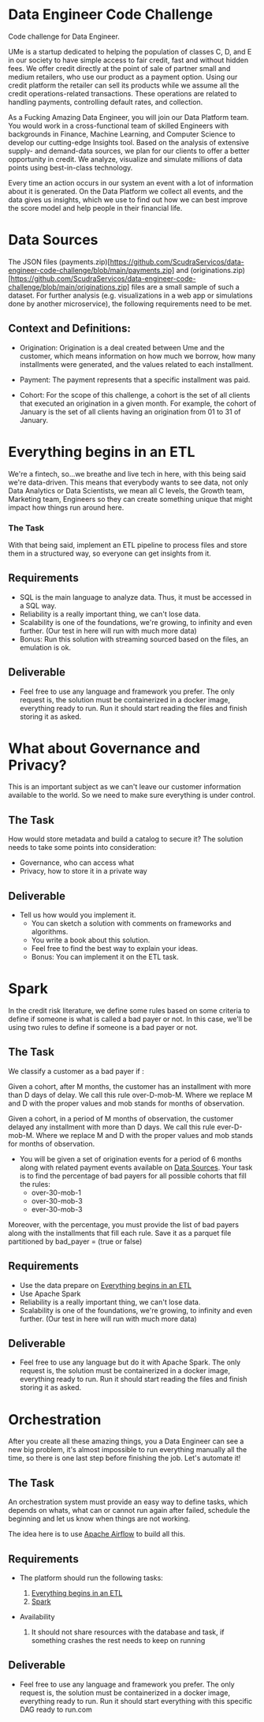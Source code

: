 # Data Engineer Code Challenge
Code challenge for Data Engineer.

UMe is a startup dedicated to helping the population of classes C, D, and E in our society to have simple access to fair credit, fast and without hidden fees. We offer credit directly at the point of sale of partner small and medium retailers, who use our product as a payment option. Using our credit platform the retailer can sell its products while we assume all the credit operations-related transactions. These operations are related to handling payments, controlling default rates, and collection. 

As a Fucking Amazing Data Engineer, you will join our Data Platform team. You would work in a cross-functional team of skilled Engineers with backgrounds in Finance, Machine Learning, and Computer Science to develop our cutting-edge Insights tool. Based on the analysis of extensive supply- and demand-data sources, we plan for our clients to offer a better opportunity in credit. We analyze, visualize and simulate millions of data points using best-in-class technology.

Every time an action occurs in our system an event with a lot of information about it is generated. On the Data Platform we collect all events, and the data gives us insights, which we use to find out how we can best improve the score model and help people in their financial life. 

# Data Sources
The JSON files (payments.zip)[https://github.com/ScudraServicos/data-engineer-code-challenge/blob/main/payments.zip] and (originations.zip)[https://github.com/ScudraServicos/data-engineer-code-challenge/blob/main/originations.zip] files are a small sample of such a dataset. For further analysis (e.g. visualizations in a web app or simulations done by another microservice), the following requirements need to be met.

## Context and Definitions:

* Origination: Origination is a deal created between Ume and the customer, which means information on how much we borrow, how many installments were generated, and the values related to each installment.

* Payment: The payment represents that a specific installment was paid.

* Cohort: For the scope of this challenge, a cohort is the set of all clients that executed an origination in a given month. For example, the cohort of January is the set of all clients having an origination from 01 to 31 of January. 

# Everything begins in an ETL

We're a fintech, so...we breathe and live tech in here, with this being said we're data-driven. This means that everybody wants to see data, not only Data Analytics or Data Scientists, we mean all C levels, the Growth team, Marketing team, Engineers so they can create something unique that might impact how things run around here.

### The Task

With that being said, implement an ETL pipeline to process files and store them in a structured way, so everyone can get insights from it.

## Requirements
* SQL is the main language to analyze data. Thus, it must be accessed in a SQL way.
* Reliability is a really important thing, we can't lose data.
* Scalability is one of the foundations, we're growing, to infinity and even further. (Our test in here will run with much more data)
* Bonus: Run this solution with streaming sourced based on the files, an emulation is ok.

## Deliverable

* Feel free to use any language and framework you prefer. 
The only request is, the solution must be containerized in a docker image, everything ready to run. Run it should start reading the files and finish storing it as asked.

# What about Governance and Privacy?

This is an important subject as we can't leave our customer information available to the world. So we need to make sure everything is under control.

## The Task

How would store metadata and build a catalog to secure it? The solution needs to take some points into consideration: 
  * Governance, who can access what
  * Privacy, how to store it in a private way 

## Deliverable

* Tell us how would you implement it.
  * You can sketch a solution with comments on frameworks and algorithms.
  * You write a book about this solution.
  * Feel free to find the best way to explain your ideas.
  * Bonus: You can implement it on the ETL task.

# Spark

In the credit risk literature, we define some rules based on some criteria to define if someone is what is called a bad payer or not. In this case, we'll be using two rules to define if someone is a bad payer or not. 

## The Task

We classify a customer as a bad payer if :

Given a cohort, after M months, the customer has an installment with more than D days of delay. We call this rule over-D-mob-M. Where we replace M and D with the proper values and mob stands for months of observation. 

Given a cohort, in a period of M months of observation, the customer delayed any installment with more than D days. We call this rule ever-D-mob-M.  Where we replace M and D with the proper values and mob stands for months of observation. 

* You will be given a set of origination events for a period of 6 months along with related payment events available on [Data Sources](#data-sources). Your task is to find the percentage of bad payers for all possible cohorts that fill the rules:
  * over-30-mob-1
  * over-30-mob-3
  * ever-30-mob-3

Moreover, with the percentage, you must provide the list of bad payers along with the installments that fill each rule. Save it as a parquet file partitioned by bad_payer = (true or false)

## Requirements
* Use the data prepare on [Everything begins in an ETL](#everything-begins-in-an-etl)
* Use Apache Spark 
* Reliability is a really important thing, we can't lose data.
* Scalability is one of the foundations, we're growing, to infinity and even further. (Our test in here will run with much more data)

## Deliverable

* Feel free to use any language but do it with Apache Spark. 
The only request is, the solution must be containerized in a docker image, everything ready to run. Run it should start reading the files and finish storing it as asked.

# Orchestration

After you create all these amazing things, you a Data Engineer can see a new big problem, it's almost impossible to run everything manually all the time, so there is one last step before finishing the job. Let's automate it!

## The Task

An orchestration system must provide an easy way to define tasks, which depends on whats, what can or cannot run again after failed, schedule the beginning and let us know when things are not working.

The idea here is to use [Apache Airflow](https://airflow.apache.org/) to build all this.

## Requirements

* The platform should run the following tasks:
  1) [Everything begins in an ETL](#everything-begins-in-an-etl)
  2) [Spark](#spark)


* Availability
  1) It should not share resources with the database and task, if something crashes the rest needs to keep on running

## Deliverable

* Feel free to use any language and framework you prefer. 
The only request is, the solution must be containerized in a docker image, everything ready to run. Run it should start everything with this specific DAG ready to run.com
